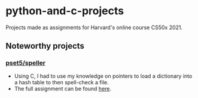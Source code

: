 # python-and-c-projects
Projects made as assignments for Harvard's online course CS50x 2021.


## Noteworthy projects
### [pset5/speller](https://github.com/LucasNeroneRillo/python-and-c-projects/tree/main/pset5/speller)
* Using C, I had to use my knowledge on pointers to load a dictionary into a hash table to then spell-check a file.
* The full assignment can be found [here](https://cs50.harvard.edu/x/2021/psets/5/speller/).
